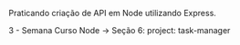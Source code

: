 Praticando criação de API em Node utilizando Express.

3 - Semana 
Curso Node -> Seção 6: project: task-manager